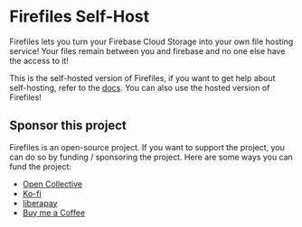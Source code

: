 # Firefiles Self-Host

Firefiles lets you turn your Firebase Cloud Storage into your own file hosting service! Your files remain between you and firebase and no one else have the access to it!

This is the self-hosted version of Firefiles, if you want to get help about self-hosting, refer to the [docs](https://firefiles.vercel.app/docs/self-hosted/firebase-setup). You can also use the hosted version of Firefiles!

## Sponsor this project

Firefiles is an open-source project. If you want to support the project, you can do so by funding / sponsoring the project. Here are some ways you can fund the project:

- [Open Collective](https://opencollective.com/faisalsayed10/projects/firefiles#category-CONTRIBUTE)
- [Ko-fi](https://ko-fi.com/faisalsayed10)
- [liberapay](https://en.liberapay.com/faisalsayed10/)
- [Buy me a Coffee](https://www.buymeacoffee.com/faisalsayed10)
